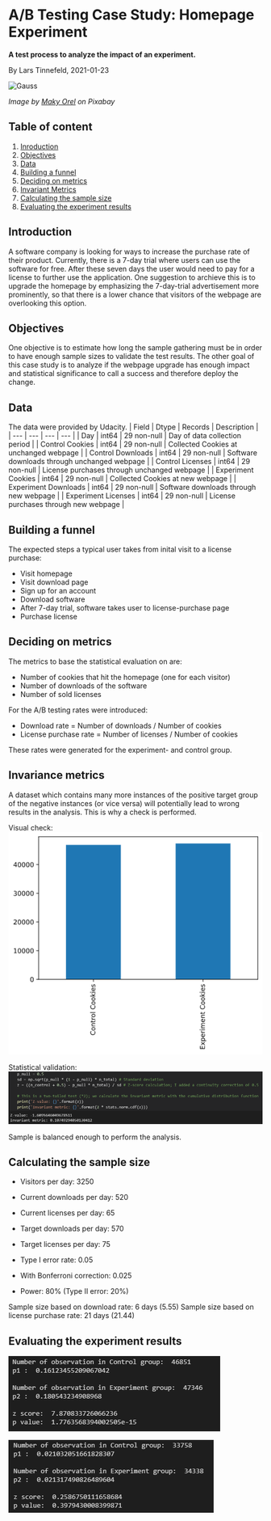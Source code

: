 # A/B Testing Case Study: Homepage Experiment
**A test process to analyze the impact of an experiment.**

By Lars Tinnefeld, 2021-01-23

![Gauss](https://cdn.pixabay.com/photo/2020/04/11/10/05/chart-5029714_960_720.png)

*Image by [Maky Orel](https://pixabay.com/users/maky_orel-436253/) on Pixabay*

## Table of content
1. [Inroduction](#business_understanding)
2. [Objectives](#objectives)
3. [Data](#data)
4. [Building a funnel](#funnel)
6. [Deciding on metrics](#metrics)
7. [Invariant Metrics](#invariance)
8. [Calculating the sample size](#sizing)
9. [Evaluating the experiment results](#evaluation)

## Introduction <a name="business_understanding"></a>
A software company is looking for ways to increase the purchase rate of their product. Currently, there is a 7-day trial where users can use the software for free. After these seven days the user would need to pay for a license to further use the application. One suggestion to archieve this is to upgrade the homepage by emphasizing the 7-day-trial advertisement more prominently, so that there is a lower chance that visitors of the webpage are overlooking this option.

## Objectives <a name="objectives"></a>
One objective is to estimate how long the sample gathering must be in order to have enough sample sizes to validate the test results. The other goal of this case study is to analyze if the webpage upgrade has enough impact and statistical significance to call a success and therefore deploy the change.

## Data <a name="data"></a>
The data were provided by Udacity.
| Field | Dtype | Records | Description |
| --- | --- | --- | --- |
| Day | int64 | 29 non-null | Day of data collection period |
| Control Cookies | int64 | 29 non-null | Collected Cookies at unchanged webpage |
| Control Downloads	 | int64 | 29 non-null | Software downloads through unchanged webpage |
| Control Licenses	 | int64 | 29 non-null | License purchases through unchanged webpage |
| Experiment  Cookies | int64 | 29 non-null | Collected Cookies at new webpage |
| Experiment  Downloads	 | int64 | 29 non-null | Software downloads through new webpage |
| Experiment  Licenses	 | int64 | 29 non-null | License purchases through new webpage |

## Building a funnel <a name="funnel"></a>
The expected steps a typical user takes from inital visit to a license purchase:
- Visit homepage
- Visit download page
- Sign up for an account
- Download software
- After 7-day trial, software takes user to license-purchase page
- Purchase license

## Deciding on metrics <a name="metrics"></a>
The metrics to base the statistical evaluation on are:
- Number of cookies that hit the homepage (one for each visitor)
- Number of downloads of the software
- Number of sold licenses

For the A/B testing rates were introduced:
- Download rate = Number of downloads / Number of cookies
- License purchase rate = Number of licenses / Number of cookies

These rates were generated for the experiment- and control group.

## Invariance metrics <a name="invariance"></a>
A dataset which contains many more instances of the positive target group of the negative instances (or vice versa) will potentially lead to wrong results in the analysis. This is why a check is performed.

Visual check:
![Distribution_chart](https://github.com/LarsTinnefeld/Homepage_experiment_testing/blob/main/Dist_bar.png?raw=true)

Statistical validation:
![Invariant_metric](https://github.com/LarsTinnefeld/Homepage_experiment_testing/blob/main/Inv_metr_code.PNG?raw=true)

Sample is balanced enough to perform the analysis.

## Calculating the sample size <a name="sizing"></a>
- Visitors per day: 3250
- Current downloads per day: 520
- Current licenses per day: 65

- Target downloads per day: 570
- Target licenses per day: 75

- Type I error rate: 0.05
- With Bonferroni correction: 0.025
- Power: 80% (Type II error: 20%)

Sample size based on download rate: 6 days (5.55)
Sample size based on license purchase rate: 21 days (21.44)

## Evaluating the experiment results <a name="evaluation"></a>

![Download_rate](https://github.com/LarsTinnefeld/Homepage_experiment_testing/blob/main/Downl_sample.PNG?raw=true)

![License_rate](https://github.com/LarsTinnefeld/Homepage_experiment_testing/blob/main/License_sample.PNG?raw=true)
